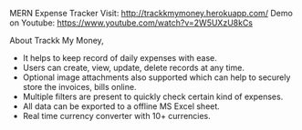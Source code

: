 MERN Expense Tracker
Visit: http://trackkmymoney.herokuapp.com/
Demo on Youtube: https://www.youtube.com/watch?v=2W5UXzU8kCs

About Trackk My Money,
- It helps to keep record of daily expenses with ease. 
- Users can create, view, update, delete records at any time.
- Optional image attachments  also supported which can help to securely store the invoices, bills online.
- Multiple filters are present to quickly check certain kind of expenses. 
- All data can be exported to a offline MS Excel sheet.
- Real time currency converter with 10+ currencies.
